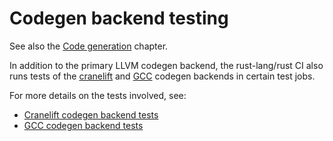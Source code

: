 # Codegen backend testing

See also the [Code generation](../../backend/codegen.md) chapter.

In addition to the primary LLVM codegen backend, the rust-lang/rust CI also runs tests of the [cranelift][cg_clif] and [GCC][cg_gcc] codegen backends in certain test jobs.

For more details on the tests involved, see:

- [Cranelift codegen backend tests](./cg_clif.md)
- [GCC codegen backend tests](./cg_gcc.md)

[cg_clif]: https://github.com/rust-lang/rustc_codegen_cranelift
[cg_gcc]: https://github.com/rust-lang/rustc_codegen_gcc
